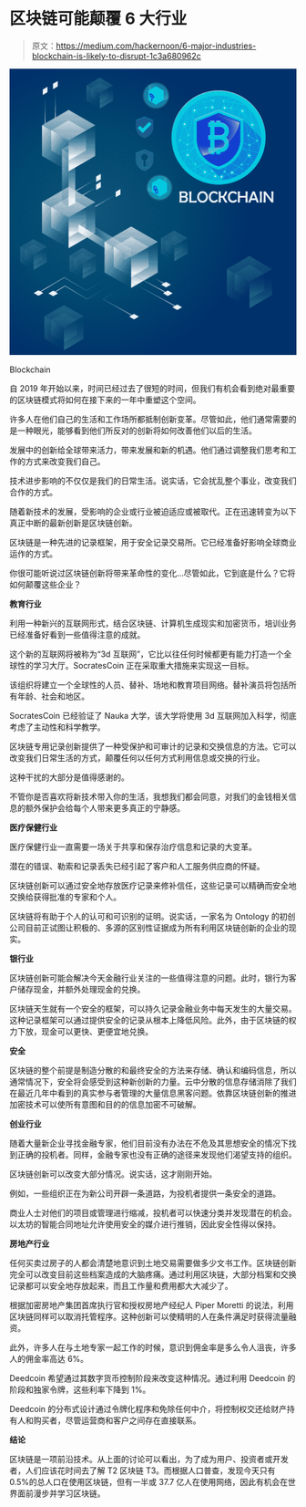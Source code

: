 # 区块链可能颠覆 6 大行业

> 原文：<https://medium.com/hackernoon/6-major-industries-blockchain-is-likely-to-disrupt-1c3a680962c>

![](img/2e0a91e78a64e0510f4c18740d14f15c.png)

Blockchain

自 2019 年开始以来，时间已经过去了很短的时间，但我们有机会看到绝对最重要的区块链模式将如何在接下来的一年中重塑这个空间。

许多人在他们自己的生活和工作场所都抵制创新变革。尽管如此，他们通常需要的是一种眼光，能够看到他们所反对的创新将如何改善他们以后的生活。

发展中的创新给全球带来活力，带来发展和新的机遇。他们通过调整我们思考和工作的方式来改变我们自己。

技术进步影响的不仅仅是我们的日常生活。说实话，它会扰乱整个事业，改变我们合作的方式。

随着新技术的发展，受影响的企业或行业被迫适应或被取代。正在迅速转变为以下真正中断的最新创新是区块链创新。

区块链是一种先进的记录框架，用于安全记录交易所。它已经准备好影响全球商业运作的方式。

你很可能听说过区块链创新将带来革命性的变化…尽管如此，它到底是什么？它将如何颠覆这些企业？

**教育行业**

利用一种新兴的互联网形式，结合区块链、计算机生成现实和加密货币，培训业务已经准备好看到一些值得注意的成就。

这个新的互联网将被称为“3d 互联网”，它比以往任何时候都更有能力打造一个全球性的学习大厅。SocratesCoin 正在采取重大措施来实现这一目标。

该组织将建立一个全球性的人员、替补、场地和教育项目网络。替补演员将包括所有年龄、社会和地区。

SocratesCoin 已经验证了 Nauka 大学，该大学将使用 3d 互联网加入科学，彻底考虑了主动性和科学教学。

区块链专用记录创新提供了一种受保护和可审计的记录和交换信息的方法。它可以改变我们日常生活的方式，颠覆任何以任何方式利用信息或交换的行业。

这种干扰的大部分是值得感谢的。

不管你是否喜欢将新技术带入你的生活，我想我们都会同意，对我们的金钱相关信息的额外保护会给每个人带来更多真正的宁静感。

**医疗保健行业**

医疗保健行业一直需要一场关于共享和保存治疗信息和记录的大变革。

潜在的错误、勒索和记录丢失已经引起了客户和人工服务供应商的怀疑。

区块链创新可以通过安全地存放医疗记录来修补信任，这些记录可以精确而安全地交换给获得批准的专家和个人。

区块链将有助于个人的认可和可识别的证明。说实话，一家名为 Ontology 的初创公司目前正试图让积极的、多源的区别性证据成为所有利用区块链创新的企业的现实。

**银行业**

区块链创新可能会解决今天金融行业关注的一些值得注意的问题。此时，银行为客户储存现金，并额外处理现金的兑换。

区块链天生就有一个安全的框架，可以持久记录金融业务中每天发生的大量交易。这种记录框架可以通过提供安全的记录从根本上降低风险。此外，由于区块链的权力下放，现金可以更快、更便宜地兑换。

**安全**

区块链的整个前提是制造分散的和最终安全的方法来存储、确认和编码信息，所以通常情况下，安全将会感受到这种新创新的力量。云中分散的信息存储消除了我们在最近几年中看到的真实参与者管理的大量信息黑客问题。依靠区块链创新的推进加密技术可以使所有意图和目的的信息加密不可破解。

**创业行业**

随着大量新企业寻找金融专家，他们目前没有办法在不危及其思想安全的情况下找到正确的投机者。同样，金融专家也没有正确的途径来发现他们渴望支持的组织。

区块链创新可以改变大部分情况。说实话，这才刚刚开始。

例如，一些组织正在为新公司开辟一条道路，为投机者提供一条安全的道路。

商业人士对他们的项目或管理进行缩减，投机者可以快速分类并发现潜在的机会。以太坊的智能合同地址允许使用安全的媒介进行推销，因此安全性得以保持。

**房地产行业**

任何买卖过房子的人都会清楚地意识到土地交易需要做多少文书工作。区块链创新完全可以改变目前这些档案造成的大脑疼痛。通过利用区块链，大部分档案和交换记录都可以安全地存放起来，而且工作量和费用都大大减少了。

根据加密房地产集团首席执行官和授权房地产经纪人 Piper Moretti 的说法，利用区块链同样可以取消托管程序。这种创新可以使精明的人在条件满足时获得流量融资。

此外，许多人在与土地专家一起工作的时候，意识到佣金率是多么令人沮丧，许多人的佣金率高达 6%。

Deedcoin 希望通过其数字货币控制阶段来改变这种情况。通过利用 Deedcoin 的阶段和独家令牌，这些利率下降到 1%。

Deedcoin 的分布式设计通过令牌化程序和免除任何中介，将控制权交还给财产持有人和购买者，尽管运营商和客户之间存在直接联系。

**结论**

区块链是一项前沿技术。从上面的讨论可以看出，为了成为用户、投资者或开发者，人们应该花时间去了解 T2 区块链 T3。而根据人口普查，发现今天只有 0.5%的总人口在使用区块链，但有一半或 37.7 亿人在使用网络，因此有机会在世界面前漫步并学习区块链。